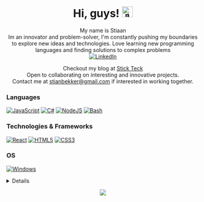 <h1 align="center">Hi, guys! <img src="https://github.com/wervlad/wervlad/assets/24524555/766d336d-b87d-44ba-807c-c51de2bc6b4d" width="28px" alt="👋"></h1>

<p align="center">
My name is Stiaan<br> 
Im an innovator and problem-solver, I'm constantly pushing my boundaries to explore new ideas and technologies. Love learning new programming languages and finding solutions to complex problems<br>
   <a href="https://www.linkedin.com/in/stiaan-bekker">
        <img src="https://img.shields.io/badge/LinkedIn-blue?style=flat-square&logo=linkedin" alt="LinkedIn">
    </a>
  </p>
  <p align="center">
  Checkout my blog at <a href="stickteck.blogspot.com">Stick Teck</a><br>
  Open to collaborating on interesting and innovative projects.<br>
  Contact me at <a href="stianbekker@gmail.com">stianbekker@gmail.com</a> if interested in working together.
</p>
  
### Languages
[![JavaScript](https://img.shields.io/badge/javascript-black?style=for-the-badge&logo=javascript)](https://github.com/stikie123)
[![C#](https://img.shields.io/badge/C%23-black?style=for-the-badge&logo=c-sharp)](https://github.com/stikie123)
[![NodeJS](https://img.shields.io/badge/Node.js-black?style=for-the-badge&logo=node.js)](https://github.com/stikie123)
[![Bash](https://img.shields.io/badge/bash-black?style=for-the-badge&logo=gnu-bash&logoColor=white)](https://github.com/stikie123)

### Technologies & Frameworks
[![React](https://img.shields.io/badge/react-black?style=for-the-badge&logo=react)](https://github.com/stikie123)
[![HTML5](https://img.shields.io/badge/html5-black?style=for-the-badge&logo=html5)](https://hub.docker.com)
[![CSS3](https://img.shields.io/badge/css3-black?style=for-the-badge&logo=css3)](https://hub.docker.com)

### OS
[![Windows](https://img.shields.io/badge/Windows-black?style=for-the-badge&logo=Windows)](https://github.com/stikie123)

<details>
<p align="center">
  <a href="https://github.com/stikie123">
    <img src="http://github-profile-summary-cards.vercel.app/api/cards/profile-details?username=stikie123&theme=transparent" />
  </a>
  <a href="https://github.com/stikie123">
    <img src="https://github-readme-streak-stats.herokuapp.com/?user=stikie123&hide_border=true&card_width=338&theme=transparent" />
  </a>
  <a href="https://github.com/stikie123">
    <img src="http://github-profile-summary-cards.vercel.app/api/cards/stats?username=stikie123&theme=transparent" />
  </a>
</p>
</details>

<p align="center">
  <a href="https://github.com/stikie123">
    <img src="https://komarev.com/ghpvc/?username=stikie123&color=blue&style=flat)" />
  </a>
</p>

